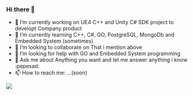 ### Hi there 👋

- 🔭 I’m currently working on UE4 C++ and Unity C# SDK project to developt Company product
- 🌱 I’m currently learning C++, C#, GO, PostgreSQL, MongoDb and Embedded System (sometimes)
- 👯 I’m looking to collaborate on That i mention above 
- 🤔 I’m looking for help with GO and Embedded System programming
- 💬 Ask me about Anything you want and let me answer anything i know :pepesad:
- 📫 How to reach me: ...(soon)

<!--
**aryanicosa/aryanicosa** is a ✨ _special_ ✨ repository because its `README.md` (this file) appears on your GitHub profile.

Here are some ideas to get you started:


- 😄 Pronouns: ...
- ⚡ Fun fact: ...
-->

<img align="center" src="https://github-readme-stats.vercel.app/api/top-langs/?username=aryanicosa&theme=dark"/>
